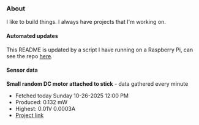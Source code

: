 ### About
I like to build things. I always have projects that I'm working on.

#### Automated updates
This README is updated by a script I have running on a Raspberry Pi, can see the repo [here](https://github.com/jdc-cunningham/raspi-git-repo-updater).

#### Sensor data


**Small random DC motor attached to stick** - data gathered every minute
- Fetched today Sunday 10-26-2025 12:00 PM
- Produced: 0.132 mW
- Highest: 0.01V 0.0003A
- [Project link](https://github.com/jdc-cunningham/turbine-raspi)